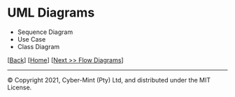 # UML Diagrams

* Sequence Diagram
* Use Case
* Class Diagram

[[Back](./generic.md)] [[Home](./README.md)] [[Next >> Flow Diagrams](./flow-diagrams.md)]
<br>

---
&copy; Copyright 2021, Cyber-Mint (Pty) Ltd, and distributed under the MIT License.